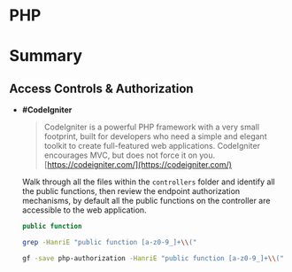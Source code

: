 # PHP

# Summary

## Access Controls & Authorization

- **#CodeIgniter**
    
    > CodeIgniter is a powerful PHP framework with a very small footprint, built for developers who need a simple and elegant toolkit to create full-featured web applications. CodeIgniter encourages MVC, but does not force it on you. [https://codeigniter.com/](https://codeigniter.com/)
    > 
    
    Walk through all the files within the `controllers` folder and identify all the public functions, then review the endpoint authorization mechanisms, by default all the public functions on the controller are accessible to the web application. 
    
    ```php
    public function
    ```
    
    ```bash
    grep -HanriE "public function [a-z0-9_]+\\("
    ```
    
    ```bash
    gf -save php-authorization -HanriE "public function [a-z0-9_]+\\("
    ```

